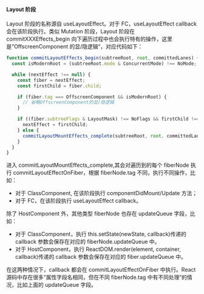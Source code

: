 #### Layout 阶段

Layout 阶段的名称源自 useLayoutEffect。对于 FC，useLayoutEffect callback 会在该阶段执行。类似 Mutation 阶段，Layout 阶段在 commitXXXEffects_begin 向下遍历过程中也会执行特有的操作，这里是”OffscreenComponent 的显/隐逻辑“，对应代码如下：

```js
function commitLayoutEffects_begin(subtreeRoot, root, committedLanes) {
  const isModernRoot = (subtreeRoot.mode & ConcurrentMode) !== NoMode;

  while (nextEffect !== null) {
    const fiber = nextEffect;
    const firstChild = fiber.child;

    if (fiber.tag === OffscreenComponent && isModernRoot) {
      // 省略OffscreenComponent的显/隐逻辑
    }

    if ((fiber.subtreeFlags & LayoutMask) !== NoFlags && firstChild !== null) {
      nextEffect = firstChild;
    } else {
      commitLayoutMountEffects_complete(subtreeRoot, root, committedLanes);
    }
  }
}
```

进入 commitLayoutMountEffects_complete,其会对遍历到的每个 fiberNode 执行 commitLayoutEffectOnFiber，根据 fiberNode.tag 不同，执行不同操作，比如：

- 对于 ClassComponent, 在该阶段执行 componentDidMount/Update 方法；
- 对于 FC，在该阶段执行 useLayoutEffect callback。

除了 HostComponent 外，其他类型 fiberNode 也存在 updateQueue 字段，比如：

- 对于 ClassComponent，执行 this.setState(newState, callback)传递的 callback 参数会保存在对应的 fiberNode.updateQueue 中。
- 对于 HostComponent，执行 ReactDOM.render(element, container, callback)传递的 callback 参数会保存在对应的 fiber.updateQueue 中。

在这两种情况下，callback 都会在 commitLayoutEffectOnFiber 中执行。React 源码中存在很多”属性字段名相同，但在不同 fiberNode.tag 中有不同处理“的情况，比如上面的 updateQueue 字段。
